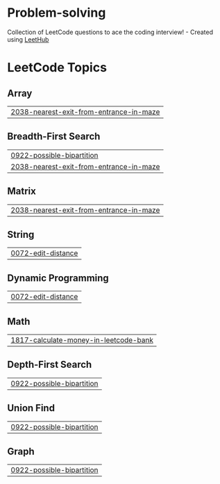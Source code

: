 # Problem-solving
Collection of LeetCode questions to ace the coding interview! - Created using [LeetHub](https://github.com/QasimWani/LeetHub)

<!---LeetCode Topics Start-->
# LeetCode Topics
## Array
|  |
| ------- |
| [2038-nearest-exit-from-entrance-in-maze](https://github.com/J4wHar/Problem-solving/tree/master/2038-nearest-exit-from-entrance-in-maze) |
## Breadth-First Search
|  |
| ------- |
| [0922-possible-bipartition](https://github.com/J4wHar/Problem-solving/tree/master/0922-possible-bipartition) |
| [2038-nearest-exit-from-entrance-in-maze](https://github.com/J4wHar/Problem-solving/tree/master/2038-nearest-exit-from-entrance-in-maze) |
## Matrix
|  |
| ------- |
| [2038-nearest-exit-from-entrance-in-maze](https://github.com/J4wHar/Problem-solving/tree/master/2038-nearest-exit-from-entrance-in-maze) |
## String
|  |
| ------- |
| [0072-edit-distance](https://github.com/J4wHar/Problem-solving/tree/master/0072-edit-distance) |
## Dynamic Programming
|  |
| ------- |
| [0072-edit-distance](https://github.com/J4wHar/Problem-solving/tree/master/0072-edit-distance) |
## Math
|  |
| ------- |
| [1817-calculate-money-in-leetcode-bank](https://github.com/J4wHar/Problem-solving/tree/master/1817-calculate-money-in-leetcode-bank) |
## Depth-First Search
|  |
| ------- |
| [0922-possible-bipartition](https://github.com/J4wHar/Problem-solving/tree/master/0922-possible-bipartition) |
## Union Find
|  |
| ------- |
| [0922-possible-bipartition](https://github.com/J4wHar/Problem-solving/tree/master/0922-possible-bipartition) |
## Graph
|  |
| ------- |
| [0922-possible-bipartition](https://github.com/J4wHar/Problem-solving/tree/master/0922-possible-bipartition) |
<!---LeetCode Topics End-->